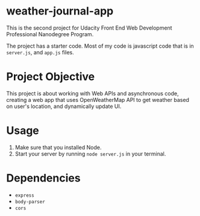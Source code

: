 # weather-journal-app

This is the second project for Udacity Front End Web Development Professional Nanodegree Program.

The project has a starter code. Most of my code is javascript code that is in `server.js`, and `app.js` files.

# Project Objective

This project is about working with Web APIs and asynchronous code, creating a web app that uses OpenWeatherMap API to get weather based on user's location, and dynamically update UI.

# Usage

1. Make sure that you installed Node.
2. Start your server by running `node server.js` in your terminal.

# Dependencies

* `express`
* `body-parser`
* `cors`
